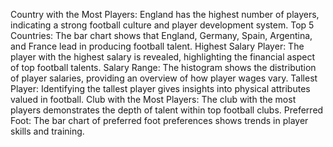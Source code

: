 Country with the Most Players: England has the highest number of players, indicating a strong football culture and player development system.
Top 5 Countries: The bar chart shows that England, Germany, Spain, Argentina, and France lead in producing football talent.
Highest Salary Player: The player with the highest salary is revealed, highlighting the financial aspect of top football talents.
Salary Range: The histogram shows the distribution of player salaries, providing an overview of how player wages vary.
Tallest Player: Identifying the tallest player gives insights into physical attributes valued in football.
Club with the Most Players: The club with the most players demonstrates the depth of talent within top football clubs.
Preferred Foot: The bar chart of preferred foot preferences shows trends in player skills and training.
